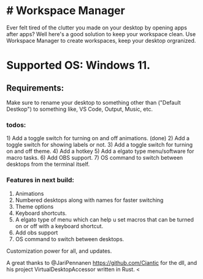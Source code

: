 <h1> # Workspace Manager </h1>

Ever felt tired of the clutter you made on your desktop by opening apps after apps? 
Well here's a good solution to keep your workspace clean. Use Workspace Manager to create workspaces, keep your desktop orgranized. 


<h1>Supported OS: Windows 11. </h1>


<h2>Requirements:</h2>

Make sure to rename your desktop to something other than ("Default Destkop") to something like, VS Code, Output, Music, etc. 




<h3> todos: </h3>
1) Add a toggle switch for turning on and off animations. (done)
2) Add a toggle switch for showing labels or not.
3) Add a toggle switch for turning on and off theme.
4) Add a hotkey
5) Add a elgato type menu/software for macro tasks.
6) Add OBS support.
7) OS command to switch between desktops from the terminal itself.




<h3> Features in next build:</h3>

1) Animations
2) Numbered desktops along with names for faster switching
3) Theme options
4) Keyboard shortcuts.
5) A elgato type of menu which can help u set macros that can be turned on or off with a keyboard shortcut.
6) Add obs support
7) OS command to switch between desktops.

Customization power for all, and updates.



A great thanks to @JariPennanen https://github.com/Ciantic for the dll, and his project VirtualDesktopAccessor written in Rust. 
<
